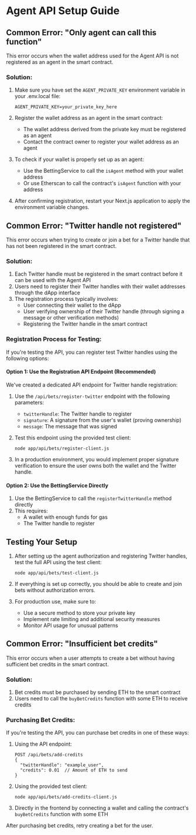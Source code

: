 # Agent API Setup Guide

## Common Error: "Only agent can call this function"

This error occurs when the wallet address used for the Agent API is not registered as an agent in the smart contract.

### Solution:

1. Make sure you have set the `AGENT_PRIVATE_KEY` environment variable in your .env.local file:

   ```
   AGENT_PRIVATE_KEY=your_private_key_here
   ```

2. Register the wallet address as an agent in the smart contract:

   - The wallet address derived from the private key must be registered as an agent
   - Contact the contract owner to register your wallet address as an agent

3. To check if your wallet is properly set up as an agent:

   - Use the BettingService to call the `isAgent` method with your wallet address
   - Or use Etherscan to call the contract's `isAgent` function with your address

4. After confirming registration, restart your Next.js application to apply the environment variable changes.

## Common Error: "Twitter handle not registered"

This error occurs when trying to create or join a bet for a Twitter handle that has not been registered in the smart contract.

### Solution:

1. Each Twitter handle must be registered in the smart contract before it can be used with the Agent API
2. Users need to register their Twitter handles with their wallet addresses through the dApp interface
3. The registration process typically involves:
   - User connecting their wallet to the dApp
   - User verifying ownership of their Twitter handle (through signing a message or other verification methods)
   - Registering the Twitter handle in the smart contract

### Registration Process for Testing:

If you're testing the API, you can register test Twitter handles using the following options:

#### Option 1: Use the Registration API Endpoint (Recommended)

We've created a dedicated API endpoint for Twitter handle registration:

1. Use the `/api/bets/register-twitter` endpoint with the following parameters:

   - `twitterHandle`: The Twitter handle to register
   - `signature`: A signature from the user's wallet (proving ownership)
   - `message`: The message that was signed

2. Test this endpoint using the provided test client:

   ```
   node app/api/bets/register-client.js
   ```

3. In a production environment, you would implement proper signature verification to ensure the user owns both the wallet and the Twitter handle.

#### Option 2: Use the BettingService Directly

1. Use the BettingService to call the `registerTwitterHandle` method directly
2. This requires:
   - A wallet with enough funds for gas
   - The Twitter handle to register

## Testing Your Setup

1. After setting up the agent authorization and registering Twitter handles, test the full API using the test client:

   ```
   node app/api/bets/test-client.js
   ```

2. If everything is set up correctly, you should be able to create and join bets without authorization errors.

3. For production use, make sure to:
   - Use a secure method to store your private key
   - Implement rate limiting and additional security measures
   - Monitor API usage for unusual patterns

## Common Error: "Insufficient bet credits"

This error occurs when a user attempts to create a bet without having sufficient bet credits in the smart contract.

### Solution:

1. Bet credits must be purchased by sending ETH to the smart contract
2. Users need to call the `buyBetCredits` function with some ETH to receive credits

### Purchasing Bet Credits:

If you're testing the API, you can purchase bet credits in one of these ways:

1. Using the API endpoint:

   ```
   POST /api/bets/add-credits
   {
     "twitterHandle": "example_user",
     "credits": 0.01  // Amount of ETH to send
   }
   ```

2. Using the provided test client:

   ```
   node app/api/bets/add-credits-client.js
   ```

3. Directly in the frontend by connecting a wallet and calling the contract's `buyBetCredits` function with some ETH

After purchasing bet credits, retry creating a bet for the user.
